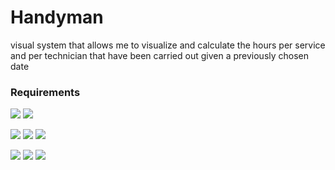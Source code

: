 # Handyman

visual system that allows me to visualize and calculate the hours per service and per technician that have been carried out given a previously chosen date

### Requirements
![](https://img.shields.io/badge/Docker-current-blue?style=plastic&logo=Docker) 
![](https://img.shields.io/badge/Gradle-current-blue?style=plastic&logo=Gradle)

![](https://img.shields.io/badge/Node-16.15.1-blue?style=plastic&logo=Node.js) 
![](https://img.shields.io/badge/Angular-13-blue?style=plastic&logo=Angular) 
![](https://img.shields.io/badge/Java-11-blue)

![](https://img.shields.io/badge/Spring%20Boot-2.7-blue?style=plastic&logo=SpringBoot)
![](https://img.shields.io/badge/Postgres-current-blue?style=plastic&logo=PostgreSQL)
![](https://img.shields.io/badge/Bootstrap-5.2.x-blue?style=plastic&logo=Bootstrap)
